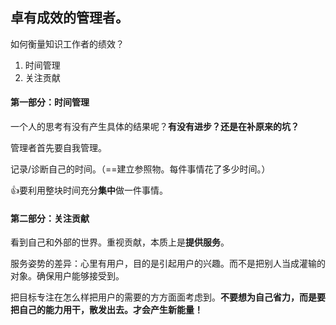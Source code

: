 ## 卓有成效的管理者。

如何衡量知识工作者的绩效？

1. 时间管理
2. 关注贡献

#### 第一部分：时间管理

一个人的思考有没有产生具体的结果呢？**有没有进步？还是在补原来的坑？**

管理者首先要自我管理。

记录/诊断自己的时间。（==建立参照物。每件事情花了多少时间。）

:+1:要利用整块时间充分**集中**做一件事情。

#### 第二部分：关注贡献

看到自己和外部的世界。重视贡献，本质上是**提供服务**。

服务姿势的差异：心里有用户，目的是引起用户的兴趣。而不是把别人当成灌输的对象。确保用户能够接受到。

把目标专注在怎么样把用户的需要的方方面面考虑到。**不要想为自己省力，而是要把自己的能力用干，散发出去。才会产生新能量！**
